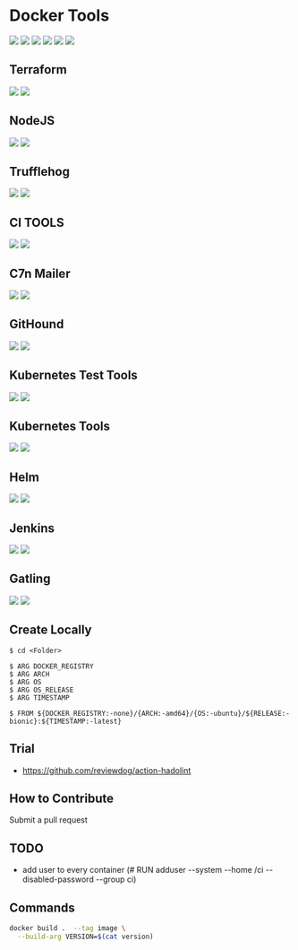 # Docker Tools

[![](https://img.shields.io/github/license/cloudkats/docker-tools)](https://github.com/cloudkats/docker-tools)
![](https://img.shields.io/github/v/tag/cloudkats/docker-tools)
[![](https://img.shields.io/github/repo-size/cloudkats/docker-tools)](https://github.com/cloudkats/docker-tools)
![](https://img.shields.io/github/languages/top/cloudkats/docker-tools?color=green&logo=docker&logoColor=blue)
![](https://img.shields.io/github/commit-activity/m/terraform-module/terraform-aws-lambda)
![](https://img.shields.io/github/last-commit/terraform-module/terraform-aws-lambda)

## Terraform

[![](https://github.com/cloudkats/docker-tools/workflows/Terraform/badge.svg)](https://github.com/cloudkats/docker-tools/actions?query=workflow%3ATerraform)
[![](https://img.shields.io/docker/pulls/cloudkats/terraform?color=green&logo=docker&logoColor=pink&style=flat-square)](https://hub.docker.com/r/cloudkats/terraform)

## NodeJS

[![](https://github.com/cloudkats/docker-tools/workflows/node.12.app/badge.svg)](https://github.com/cloudkats/docker-tools/actions?query=workflow%3Anode.12.app)
[![](https://img.shields.io/docker/pulls/cloudkats/node?color=green&logo=docker&logoColor=pink&style=flat-square)](https://hub.docker.com/r/cloudkats/node)

## Trufflehog

[![](https://github.com/cloudkats/docker-tools/workflows/Trufflehog/badge.svg)](https://github.com/cloudkats/docker-tools/actions?query=workflow%3ATrufflehog)
[![](https://img.shields.io/docker/pulls/cloudkats/trufflehog?color=green&logo=docker&logoColor=pink&style=flat-square)](https://hub.docker.com/r/cloudkats/trufflehog)

## CI TOOLS

[![](https://github.com/cloudkats/docker-tools/workflows/CiTools/badge.svg)](https://github.com/cloudkats/docker-tools/actions?query=workflow%3ACiTools)
[![](https://img.shields.io/docker/pulls/cloudkats/ci-tools?color=green&logo=docker&logoColor=pink&style=flat-square)](https://hub.docker.com/r/cloudkats/ci-tools)

## C7n Mailer

[![](https://github.com/cloudkats/docker-tools/workflows/C7nMailer/badge.svg)](https://github.com/cloudkats/docker-tools/actions?query=workflow%3AC7nMailer)
[![](https://img.shields.io/docker/pulls/cloudkats/c7n-mailer?color=green&logo=docker&logoColor=pink&style=flat-square)](https://hub.docker.com/r/cloudkats/c7n-mailer)

## GitHound

[![](https://github.com/cloudkats/docker-tools/workflows/GitHound/badge.svg)](https://github.com/cloudkats/docker-tools/actions?query=workflow%3AGitHound)
[![](https://img.shields.io/docker/pulls/cloudkats/githound?color=green&logo=docker&logoColor=pink&style=flat-square)](https://hub.docker.com/r/cloudkats/githound)

## Kubernetes Test Tools

[![](https://github.com/cloudkats/docker-tools/workflows/K8sTestTools/badge.svg)](https://github.com/cloudkats/docker-tools/actions?query=workflow%3AK8sTestTools)
[![](https://img.shields.io/docker/pulls/cloudkats/k8s-test-tools?color=green&logo=docker&logoColor=pink&style=flat-square)](https://hub.docker.com/r/cloudkats/k8s-test-tools)

## Kubernetes Tools

[![](https://github.com/cloudkats/docker-tools/workflows/K8sTools/badge.svg)](https://github.com/cloudkats/docker-tools/actions?query=workflow%3AK8sTools)
[![](https://img.shields.io/docker/pulls/cloudkats/k8s-tools?color=green&logo=docker&logoColor=pink&style=flat-square)](https://hub.docker.com/r/cloudkats/k8s-tools)

## Helm

[![](https://github.com/cloudkats/docker-tools/workflows/Helm/badge.svg)](https://github.com/cloudkats/docker-tools/actions?query=workflow%3AHelm)
[![](https://img.shields.io/docker/pulls/cloudkats/helm?color=green&logo=docker&logoColor=pink&style=flat-square)](https://hub.docker.com/r/cloudkats/helm)

## Jenkins

[![](https://github.com/cloudkats/docker-tools/workflows/jenkins.2.228/badge.svg)](https://github.com/cloudkats/docker-tools/actions?query=workflow%3Ajenkins.2.228)
[![](https://img.shields.io/docker/pulls/cloudkats/jenkins?color=green&logo=docker&logoColor=pink&style=flat-square)](https://hub.docker.com/r/cloudkats/jenkins)

## Gatling

[![](https://github.com/cloudkats/docker-tools/workflows/gatling/badge.svg)](https://github.com/cloudkats/docker-tools/actions?query=workflow%3Agatling)
[![](https://img.shields.io/docker/pulls/cloudkats/gatling?color=green&logo=docker&logoColor=pink&style=flat-square)](https://hub.docker.com/r/cloudkats/gatling)

## Create Locally
```
$ cd <Folder>

$ ARG DOCKER_REGISTRY
$ ARG ARCH
$ ARG OS
$ ARG OS_RELEASE
$ ARG TIMESTAMP

$ FROM ${DOCKER_REGISTRY:-none}/{ARCH:-amd64}/{OS:-ubuntu}/${RELEASE:-bionic}:${TIMESTAMP:-latest}
```

## Trial

- https://github.com/reviewdog/action-hadolint

## How to Contribute

Submit a pull request

## TODO

- add user to every container (# RUN adduser --system --home /ci --disabled-password --group ci)

## Commands

```sh
docker build .  --tag image \
  --build-arg VERSION=$(cat version)
```